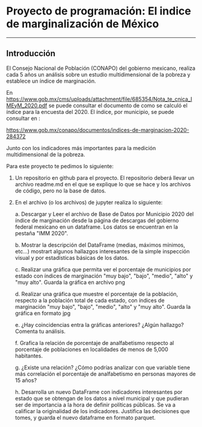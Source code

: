 # Proyecto de programación: El indice de marginalización de México
-----
## Introducción

El Consejo Nacional de Población (CONAPO) del gobierno mexicano, realiza cada 5 años un análisis sobre un estudio multidimensional de la pobreza y establece un índice de marginación.

En https://www.gob.mx/cms/uploads/attachment/file/685354/Nota_te_cnica_IMEyM_2020.pdf se puede consultar el documento de como se calculó el índice para la encuesta del 2020. El índice, por municipio, se puede consultar en :

https://www.gob.mx/conapo/documentos/indices-de-marginacion-2020-284372

Junto con los indicadores más importantes para la medición multidimensional de la pobreza.

Para este proyecto te pedimos lo siguiente:

1. Un repositorio en github para el proyecto. El repositorio deberá llevar un archivo readme.md en el que se explique lo que se hace y los archivos de código, pero no la base de datos.

2. En el archivo (o los archivos) de jupyter realiza lo siguiente:

    a. Descargar y Leer el archivo de Base de Datos por Municipio 2020 del índice de marginación desde la página de descargas del   gobierno federal mexicano en un dataframe. Los datos se encuentran en la pestaña "IMM 2020".
    
    b. Mostrar la descripción del DataFrame (medias, máximos mínimos, etc...) mostrart algunos hallazgos interesantes de la simple inspección visual y por estadísticas básicas de los datos.
    
    c. Realizar una gráfica que permita ver el porcentaje de municipios por estado con índices de marginación "muy bajo", "bajo", "medio", "alto" y "muy alto". Guarda la gráfica en archivo png
    
    d. Realizar una gráfica que muestre el porcentaje de la población, respecto a la población total de cada estado, con índices de marginación "muy bajo", "bajo", "medio", "alto" y "muy alto". Guarda la gráfica en formato jpg
    
    e. ¿Hay coincidencias entra la gráficas anteriores?  ¿Algún hallazgo? Comenta tu análisis.
    
    f. Grafica la relación de porcentaje de analfabetismo respecto al porcentaje de poblaciones en localidades de menos de 5,000 habitantes.
    
    g. ¿Existe una relación? ¿Cómo podrías analizar con que variable tiene más correlación el porcentaje de analfabetismo en personas mayores de 15 años?
    
    h. Desarrolla un nuevo DataFrame con indicadores interesantes por estado que se obtengan de los datos a nivel municipal y que pudieran ser de importancia a la hora de definir políticas públicas. Se va a calificar la originalidad de los indicadores. Justifica las decisiones que tomes, y guarda el nuevo dataframe en formato parquet.

